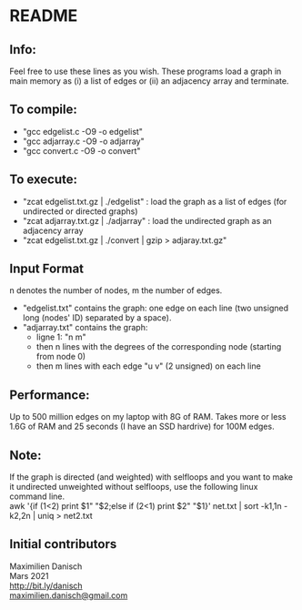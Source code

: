 # README

## Info:

Feel free to use these lines as you wish. These programs load a graph in main memory as (i) a list of edges or (ii) an adjacency array and terminate.

## To compile:

- "gcc edgelist.c -O9 -o edgelist"
- "gcc adjarray.c -O9 -o adjarray"
- "gcc convert.c -O9 -o convert"


## To execute:

- "zcat edgelist.txt.gz | ./edgelist" : load the graph as a list of edges (for undirected or directed graphs)
- "zcat adjarray.txt.gz | ./adjarray" : load the undirected graph as an adjacency array
- "zcat edgelist.txt.gz | ./convert | gzip > adjaray.txt.gz"

## Input Format

n denotes the number of nodes, m the number of edges.

- "edgelist.txt" contains the graph: one edge on each line (two unsigned long (nodes' ID) separated by a space).
- "adjarray.txt" contains the graph: 
  - ligne 1: "n m"
  - then n lines with the degrees of the corresponding node (starting from node 0)
  - then m lines with each edge "u v" (2 unsigned) on each line

## Performance:

Up to 500 million edges on my laptop with 8G of RAM. Takes more or less 1.6G of RAM and 25 seconds (I have an SSD hardrive) for 100M edges.

## Note:

If the graph is directed (and weighted) with selfloops and you want to make it undirected unweighted without selfloops, use the following linux command line.  
awk '{if ($1<$2) print $1" "$2;else if ($2<$1) print $2" "$1}' net.txt | sort -k1,1n -k2,2n | uniq > net2.txt

## Initial contributors

Maximilien Danisch  
Mars 2021  
http://bit.ly/danisch  
maximilien.danisch@gmail.com

